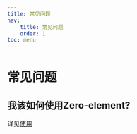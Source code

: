 ```yaml
---
title: 常见问题
nav: 
    title: 常见问题
    order: 1
toc: menu
---
```

# 常见问题
## 我该如何使用Zero-element?
详见[使用](/guide)